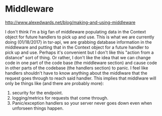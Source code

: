 Middleware
==========

http://www.alexedwards.net/blog/making-and-using-middleware

I don't think I'm a big fan of middleware populating data in the Context
object for future handlers to pick up and use. This is what we are currently
doing (01/18/2017) in tsr-api, we are grabbing database information in the
middleware and putting that in the Context object for a future handler to pick
up and use. Perhaps it's convenient but I don't like this "action from a
distance" sort of thing. Or rather, I don't like the idea that we can change
code in one part of the code base (the middleware section) and cause code in
other parts of the codebase (the handlers section) to panic. I feel like
handlers shouldn't have to know anything about the middlware that the request
goes through to reach said handler. This implies that middlware will only be
things like (and there are probably more):

1. security for the endpoint.
2. logging/metrics for requests that come through.
3. Panic/exception handlers so your server never goes down even when unforseen
   things happen.
